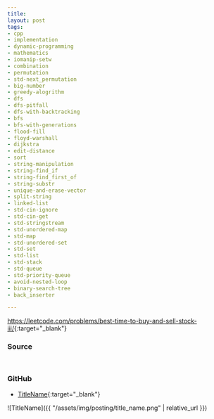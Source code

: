 ```yaml
---
title: 
layout: post
tags:
- cpp
- implementation
- dynamic-programming
- mathematics
- iomanip-setw
- combination
- permutation
- std-next_permutation
- big-number
- greedy-alogrithm
- dfs
- dfs-pitfall
- dfs-with-backtracking
- bfs
- bfs-with-generations
- flood-fill
- floyd-warshall
- dijkstra
- edit-distance
- sort
- string-manipulation
- string-find_if
- string-find_first_of
- string-substr
- unique-and-erase-vector
- split-string
- linked-list
- std-cin-ignore
- std-cin-get
- std-stringstream
- std-unordered-map
- std-map
- std-unordered-set
- std-set
- std-list
- std-stack
- std-queue
- std-priority-queue
- avoid-nested-loop
- binary-search-tree
- back_inserter

---
```


<https://leetcode.com/problems/best-time-to-buy-and-sell-stock-iii/>{:target="_blank"}

### Source

```cpp



```

### GitHub

- [TitleName](<https://github.com/coolwindjo/algoguru/tree/master/_posts/Done/TitleName>){:target="_blank"}

![TitleName]({{ "/assets/img/posting/title_name.png" | relative_url }})
